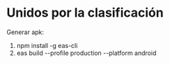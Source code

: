 # Unidos por la clasificación

Generar apk:  

1) npm install -g eas-cli
2) eas build --profile production --platform android

